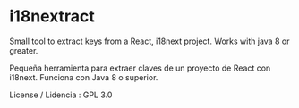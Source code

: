 # i18nextract
Small tool to extract keys from a React, i18next project. Works with java 8 or greater.

Pequeña herramienta para extraer claves de un proyecto de React con i18next. Funciona con Java 8 o superior.

License / Lidencia : GPL 3.0